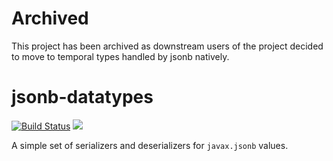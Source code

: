 # Archived

This project has been archived as downstream users of the project decided to move to temporal types handled by jsonb natively.

# jsonb-datatypes

[![Build Status](https://secure.travis-ci.org/realityforge/jsonb-datatypes.svg?branch=master)](http://travis-ci.org/realityforge/jsonb-datatypes)
[<img src="https://img.shields.io/maven-central/v/org.realityforge.jsonb.datatypes/jsonb-datatypes.svg?label=latest%20release"/>](http://search.maven.org/#search%7Cga%7C1%7Cg%3A%22org.realityforge.jsonb.datatypes%22%20a%3A%22jsonb-datatypes%22)

A simple set of serializers and deserializers for `javax.jsonb` values.
